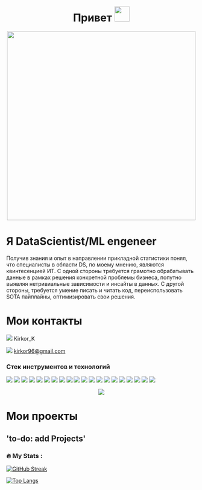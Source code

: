 <h1 align="center"> Привет <img src="https://media.giphy.com/media/hvRJCLFzcasrR4ia7z/giphy.gif" width="40"> </h1>

<div id="header" align="center">
  <img src="https://media.giphy.com/media/7c8QeB0VMddFOuu4iR/giphy.gif" width="500"/>
</div>

# Я DataScientist/ML engeneer
Получив знания и опыт в направлении прикладной статистики понял, что специалисты в области DS, по моему мнению, являются квинтесенцией ИТ. С одной стороны требуется грамотно обрабатывать данные в рамках решения конкретной проблемы бизнеса, попутно выявляя нетривиальные зависимости и инсайты в данных. С другой стороны, требуется умение писать и читать код, переиспользовать SOTA пайплайны, оптимизировать свои решения.

# Мои контакты

<div id="badges">
  
  <img src="https://img.shields.io/badge/Telegram-blue?logo=telegram&logoColor=white"/> Kirkor_K
  
</div>

<div id="badges">
  
  <img src="https://img.shields.io/badge/Gmail-blue?logo=gmail&logoColor=red"/> kirkor96@gmail.com
  
</div>

### Стек инструментов и технологий

<div>
  
  <img src="https://img.shields.io/badge/Python-3776AB?style=for-the-badge&logo=python&logoColor=FFA500"/> 
  <img src="https://img.shields.io/badge/FastAPI-009688?style=for-the-badge&logo=fastapi&logoColor=white"/> 
  <img src="https://img.shields.io/badge/requests-3776AB?style=for-the-badge"/> 
  <img src="https://img.shields.io/badge/Beautiful Soup-3776AB?style=for-the-badge"/> 
  <img src="https://img.shields.io/badge/pandas-150458?style=for-the-badge&logo=pandas&logoColor=FFA500"/> 
  <img src="https://img.shields.io/badge/numpy-013243?style=for-the-badge&logo=numpy&logoColor=black"/> 
  <img src="https://img.shields.io/badge/sql alchemy-D71F00?style=for-the-badge&logo=sqlalchemy&logoColor=black"/> 
  <img src="https://img.shields.io/badge/pyspark-8FBC8F?style=for-the-badge&logo=apachespark&logoColor=E25A1C"/> 
  <img src="https://img.shields.io/badge/postgresql-B0C4DE?style=for-the-badge&logo=postgresql&logoColor=4169E1"/>
  <img src="https://img.shields.io/badge/git-B0C4DE?style=for-the-badge&logo=git&logoColor=F05032"/> 
  <img src="https://img.shields.io/badge/jupyter-B0C4DE?style=for-the-badge&logo=jupyter&logoColor=F37626"/> 
  <img src="https://img.shields.io/badge/airflow-FF4500?style=for-the-badge&logo=apacheairflow&logoColor=black"/> 
  <img src="https://img.shields.io/badge/joblib-3776AB?style=for-the-badge"/>
  <img src="https://img.shields.io/badge/sklearn-3776AB?style=for-the-badge&logo=scikitlearn&logoColor=F7931E"/>
  <img src="https://img.shields.io/badge/catboost-FFA500?style=for-the-badge"/>
  <img src="https://img.shields.io/badge/xgboost-26A5E4?style=for-the-badge"/>
  <img src="https://img.shields.io/badge/lightgbm-228B22?style=for-the-badge"/>
  <img src="https://img.shields.io/badge/mlflow-0194E2?style=for-the-badge&logo=mlflow&logoColor=black"/>
  <img src="https://img.shields.io/badge/pytorch-EE4C2C?style=for-the-badge&logo=pytorch&logoColor=black"/>  
  <img src="https://img.shields.io/badge/hugging face-FFA500?style=for-the-badge"/> 
  
</div>

<div align="center">
  
![](https://komarev.com/ghpvc/?username=MrKorsarXx&color=blue)

</div>

# Мои проекты
## 'to-do: add Projects'

### :fire: My Stats :
[![GitHub Streak](http://github-readme-streak-stats.herokuapp.com?user=MrKorsarX&theme=dark&background=000000)](https://git.io/streak-stats)

[![Top Langs](https://github-readme-stats.vercel.app/api/top-langs/?username=MrKorsarX&layout=compact&theme=vision-friendly-dark)](https://github.com/anuraghazra/github-readme-stats)
